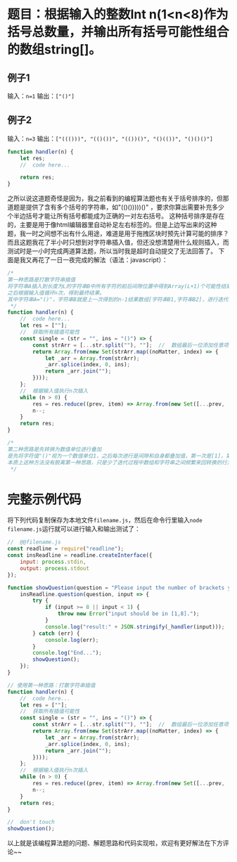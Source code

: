 # 题目：根据输入的整数Int n(1<n<8)作为括号总数量，并输出所有括号可能性组合的数组string[]。

## 例子1

输入：`n=1`
输出：`["()"]`

## 例子2

输入：`n=3`
输出：`["((()))", "(()())", "(())()", "()(())", "()()()"]`

```javascript
function handler(n) {
    let res;
    //	code here...

    return res;
}
```

之所以说这道题奇怪是因为，我之前看到的编程算法题也有关于括号排序的，但那道题是提供了含有多个括号的字符串，如"(()()))))()"
，要求你算出需要补充多少个半边括号才能让所有括号都能成为正确的一对左右括号。
这种括号排序是存在的，主要是用于像html编辑器里自动补足左右标签的。但是上边写出来的这种题，我一时之间想不出有什么用途，难道是用于拖拽区块时预先计算可能的排序？
而且这题我花了半小时只想到对字符串插入值，但还没想清楚用什么规则插入，而测试时是一小时完成两道算法题，所以当时我是超时自动提交了无法回答了。
下面是我又再花了一日一夜完成的解法（语法：javascript）：

```javascript
/*
第一种思路是打散字符串插值
将字符串A插入到长度为L的字符串B中所有字符的前后间隙位置中得到Array(L+1)个可能性结果，之后再将结果去重得到本次真正的结果。
之后根据输入值循环n次，得到最终结果。
其中字符串A="()"，字符串B就是上一次得到的n-1结果数组[字符串B1,字符串B2]，进行迭代得到的。
 */
function handler(n) {
    //  code here...
    let res = [""];
    //  获取所有插值可能性
    const single = (str = "", ins = "()") => {
        const strArr = [...str.split(""), ""];  //  数组最后一位添加任意项，确保前后空隙都会插入值
        return Array.from(new Set(strArr.map((noMatter, index) => {
            let _arr = Array.from(strArr);
            _arr.splice(index, 0, ins);
            return _arr.join("");
        })));
    };
    //  根据输入值执行n次插入
    while (n > 0) {
        res = res.reduce((prev, item) => Array.from(new Set([...prev, ...single(item)])), []);
        n--;
    }
    return res;
}

/*
第二种思路是先转换为数值单位进行叠加
是先将字符值"()"视为一个数值单位1，之后每次进行是间隙和自身都叠加值，第一次是[1]，第二次是[[1,1],[2]]，第三次是[[1,1,1],[2,1],[1,2],[3]]，最后才根据单位数量叠加数量重新替换为字符值，例如2="(())"，3="((()))"。
本质上这种方法没有脱离第一种思路，只是少了迭代过程中数组和字符串之间频繁来回转换的行为，只需要在首尾各进行一次转换即可，所以不再放具体代码，感兴趣的可以自行实现。
 */
```

# 完整示例代码

将下列代码复制保存为本地文件`filename.js`，然后在命令行里输入`node filename.js`运行就可以进行输入和输出测试了：

```js
//	@@filename.js
const readline = require("readline");
const insReadline = readline.createInterface({
    input: process.stdin,
    output: process.stdout
});

function showQuestion(question = "Please input the number of brackets you want, 0<number<8 \n", _handler = handler) {
    insReadline.question(question, input => {
        try {
            if (input >= 8 || input < 1) {
                throw new Error("input should be in [1,8].");
            }
            console.log("result:" + JSON.stringify(_handler(input)));
        } catch (err) {
            console.log(err);
        }
        console.log("End...");
        showQuestion();
    });
}

// 使用第一种思路：打散字符串插值
function handler(n) {
    //  code here...
    let res = [""];
    //  获取所有插值可能性
    const single = (str = "", ins = "()") => {
        const strArr = [...str.split(""), ""];  //  数组最后一位添加任意项，确保前后空隙都会插入值
        return Array.from(new Set(strArr.map((noMatter, index) => {
            let _arr = Array.from(strArr);
            _arr.splice(index, 0, ins);
            return _arr.join("");
        })));
    };
    //  根据输入值执行n次插入
    while (n > 0) {
        res = res.reduce((prev, item) => Array.from(new Set([...prev, ...single(item)])), []);
        n--;
    }
    return res;
}

//  don't touch
showQuestion();
```

以上就是该编程算法题的问题、解题思路和代码实现啦，欢迎有更好解法在下方评论~~